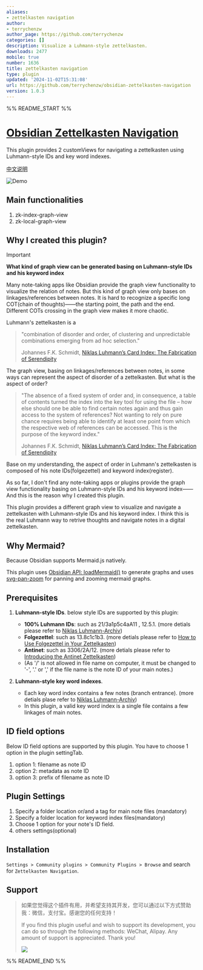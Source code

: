 ```yaml
---
aliases:
- zettelkasten navigation
author:
- terrychenzw
author_page: https://github.com/terrychenzw
categories: []
description: Visualize a Luhmann-style zettelkasten.
downloads: 2477
mobile: true
number: 1636
title: zettelkasten navigation
type: plugin
updated: '2024-11-02T15:31:08'
url: https://github.com/terrychenzw/obsidian-zettelkasten-navigation
version: 1.0.3
---
```


%% README_START %%

# [Obsidian Zettelkasten Navigation](https://github.com/terrychenzw/obsidian-zettelkasten-navigation)
This plugin provides 2 customViews for navigating a zettelkasten using Luhmann-style IDs and key word indexes.

[中文说明](https://pkmer.cn/show/20240506222202)

![Demo](https://raw.githubusercontent.com/terrychenzw/obsidian-zettelkasten-navigation/HEAD/attachments/Demo.gif)

## Main functionalities
1. zk-index-graph-view
2. zk-local-graph-view

## Why I created this plugin?
> [!important] 
> **What kind of graph view can be generated basing on Luhmann-style IDs and his keyword index**
> 
> Many note-taking apps like Obsidian provide the graph view functionality to visualize the relation of notes. But this kind of graph view only bases on linkages/references between notes. It is hard to recognize a specific long COT(chain of thoughts)——the starting point, the path and the end. Different COTs crossing in the graph view makes it more chaotic.
> 
> Luhmann's zettelkasten is a
>
> > "combination of disorder and order, of clustering and unpredictable combinations emerging from ad hoc selection."
> > 
> > Johannes F.K. Schmidt, [Niklas Luhmann’s Card Index: The Fabrication of Serendipity](https://sociologica.unibo.it/article/view/8350/8270)
> 
> The graph view, basing on linkages/references between notes, in some ways can represent the aspect of disorder of a zettelkasten. But what is the aspect of order?
> 
> > "The absence of a fixed system of order and, in consequence, a table of contents turned the index into the key tool for using the file – how else should one be able to find certain notes again and thus gain access to the system of references? Not wanting to rely on pure chance requires being able to identify at least one point from which the respective web of references can be accessed. This is the purpose of the keyword index."
> > 
> > Johannes F.K. Schmidt, [Niklas Luhmann’s Card Index: The Fabrication of Serendipity](https://sociologica.unibo.it/article/view/8350/8270)
> 
> Base on my understanding, the aspect of order in Luhmann's zettelkasten is composed of his note IDs(folgezettel) and keyword index(register).
> 
> As so far, I don't find any note-taking apps or plugins provide the graph view functionality basing on Luhmann-style IDs and his keyword index——And this is the reason why I created this plugin.
> 
> This plugin provides a different graph view to visualize and navigate a zettelkasten with Luhmann-style IDs and his keyword index. I think this is the real Luhmann way to retrive thoughts and navigate notes in a digital zettelkasten.

## Why Mermaid?
Because Obsidian supports Mermaid.js natively.

This plugin uses [Obsidian API: loadMermaid()](https://docs.obsidian.md/Reference/TypeScript+API/loadMermaid) to generate graphs and uses [svg-pan-zoom](https://github.com/bumbu/svg-pan-zoom) for panning and zooming mermaid graphs.

## Prerequisites
1. **Luhmann-style IDs**. below style IDs are supported by this plugin:
	- **100% Luhmann IDs**: such as 21/3a1p5c4aA11 , 12.5.1. (more detials please refer to [Niklas Luhmann-Archiv](https://niklas-luhmann-archiv.de/bestand/zettelkasten/inhaltsuebersicht#ZK_1_editor_I_1))
	- **Folgezettel**: such as 13.8c1c1b3. (more detials please refer to [How to Use Folgezettel in Your Zettelkasten](https://writing.bobdoto.computer/how-to-use-folgezettel-in-your-zettelkasten-everything-you-need-to-know-to-get-started/))
	- **Antinet**: such as 3306/2A/12. (more detials please refer to [Introducing the Antinet Zettelkasten](https://zettelkasten.de/posts/introduction-antinet-zettelkasten/))
	- (As '/' is not allowed in file name on computer, it must be changed to '-', '.' or ',' if the file name is the note ID of your main notes.)

2. **Luhmann-style key word indexes**.
	- Each key word index contains a few notes (branch entrance). (more detials plase refer to [Niklas Luhmann-Archiv](https://niklas-luhmann-archiv.de/bestand/zettelkasten/schlagwortregister))
	- In this plugin, a valid key word index is a single file contains a few linkages of main notes.

## ID field options
Below ID field options are supported by this plugin. You have to choose 1 option in the plugin settingTab.
1. option 1: filename as note ID
2. option 2: metadata as note ID
3. option 3: prefix of filename as note ID

## Plugin Settings
1. Specify a folder location or/and a tag for main note files (mandatory)
2. Specify a folder location for keyword index files(mandatory)
3. Choose 1 option for your note's ID field.
4. others settings(optional)

## Installation
`Settings > Community plugins > Community Plugins > Browse` and search for `Zettelkasten Navigation`.

## Support

> 如果您觉得这个插件有用，并希望支持其开发，您可以通过以下方式赞助我：微信，支付宝。感谢您的任何支持！
>
> If you find this plugin useful and wish to support its development, you can do so through the following methods: WeChat, Alipay. Any amount of support is appreciated. Thank you!
> 
> ![](https://raw.githubusercontent.com/terrychenzw/obsidian-zettelkasten-navigation/HEAD/attachments/payQRcode.png)


%% README_END %%
